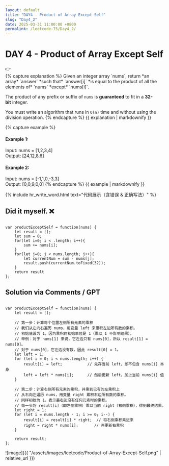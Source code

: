 ```yaml
---
layout: default
title: "DAY4 - Product of Array Except Self"
slug: "Day4_2"
date: 2025-03-31 11:00:00 +0800
permalink: /leetcode-75/Day4_2/
---
```


# DAY 4 - Product of Array Except Self

<aside class="asideDiv">
    <div>👉</div>
    <div>
        <main>
            {% capture explanation %}
Given an integer array `nums`, return *an array* `answer` *such that* `answer[i]` *is equal to the product of all the elements of* `nums` *except* `nums[i]`.

The product of any prefix or suffix of `nums` is **guaranteed** to fit in a **32-bit** integer.

You must write an algorithm that runs in `O(n)` time and without using the division operation.
            {% endcapture %}
            {{ explanation | markdownify }}
        </main>
        <main>
            {% capture example %}
#### Example 1:
Input: nums = [1,2,3,4]  
Output: [24,12,8,6]
#### Example 2:
Input: nums = [-1,1,0,-3,3]  
Output: [0,0,9,0,0]
            {% endcapture %}
            {{ example | markdownify }}
        </main>
    </div>
</aside>

{% include hr_write_word.html text="代码展示（含错误 & 正确写法）" %}

## **Did it myself.** &#x274C;
<pre><code class="language-js">
var productExceptSelf = function(nums) {
    let result = [];
    let sum = 0;
    for(let i=0; i < .length; i++){
        sum += nums[i];
    }
    for(let j=0; j < nums.length; j++){
        let currentNum = sum - nums[j];
        result.push(currentNum.toFixed(32));
    }
    return result
};
</code></pre>

## **Solution via Comments / GPT**
<pre><code class="language-js">
var productExceptSelf = function(nums) {
    let result = [];

    // 第一步：计算每个位置左侧所有元素的乘积
    // 我们从左向右遍历 nums，用变量 left 来累积左边所有数的乘积。
    // 初始值设为 1，因为乘积的初始单位是 1（乘以 1 不影响结果）。
    // 举例：对于 nums[1] 来说，它左边只有 nums[0]，所以 result[1] = nums[0]。
    // 对于 nums[0]，它左边没有数，因此 result[0] = 1。
    let left = 1;
    for (let i = 0; i < nums.length; i++) {
        result[i] = left;           // 先存当前 left，即不包含 nums[i] 本身
        left = left * nums[i];      // 然后更新 left，加上当前 nums[i] 值
    }

    // 第二步：计算右侧所有元素的乘积，并乘到已有的左乘积上
    // 从右向左遍历 nums，用变量 right 累积右边所有数的乘积。
    // 同样初始为 1，表示最右边没有任何元素时的乘积。
    // 每一步将 result[i]（即左侧乘积）乘以当前 right（右侧乘积），得到最终结果。
    let right = 1;
    for (let i = nums.length - 1; i >= 0; i--) {
        result[i] = result[i] * right;  // 将右侧乘积乘进来
        right = right * nums[i];       // 再更新右乘积
    }

    return result;
};
</code></pre>
![image]({{ "/assets/images/leetcode/Product-of-Array-Except-Self.png" | relative_url }})